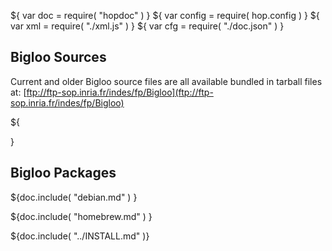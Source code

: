 ${ var doc = require( "hopdoc" ) }
${ var config = require( hop.config ) }
${ var xml = require( "./xml.js" ) }
${ var cfg = require( "./doc.json" ) }

Bigloo Sources
--------------

Current and older Bigloo source files are all available bundled in
tarball files at:
[ftp://ftp-sop.inria.fr/indes/fp/Bigloo](ftp://ftp-sop.inria.fr/indes/fp/Bigloo)


${<div class="row">
  <div class="col-xs-4">
    <xml.downloadButton
       class="success"
       title="Stable"
       icon="glyphicon-download"
	   label=${"bigloo-stable.tgz (" + cfg.version + ")"}
       href=${cfg.bglurlbase + "/bigloo-stable.tar.gz"}/>
  </div>
  <div class="col-xs-4">
    <xml.downloadButton
       class="warning"
       title="Unstable"
       icon="glyphicon-download"
	   label="bigloo-unstable.tgz"
       href=${cfg.bglurlbase + "/bigloo-unstable.tar.gz"}/>
  </div>
  <div class="col-xs-4">
    <xml.downloadButton
       class="danger"
       title="Github"
       icon="glyphicon-cloud-download"
	   label="github"
       href=${cfg.github}/>
  </div>
</div>}


Bigloo Packages
---------------

${doc.include( "debian.md" ) }

${doc.include( "homebrew.md" ) }

${doc.include( "../INSTALL.md" )}


